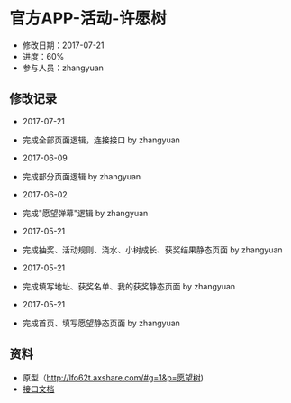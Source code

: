 # 官方APP-活动-许愿树
- 修改日期：2017-07-21 
- 进度：60%  
- 参与人员：zhangyuan 

## 修改记录
- 2017-07-21
* 完成全部页面逻辑，连接接口  by zhangyuan

- 2017-06-09
* 完成部分页面逻辑  by zhangyuan

- 2017-06-02
* 完成"愿望弹幕"逻辑  by zhangyuan

- 2017-05-21
* 完成抽奖、活动规则、浇水、小树成长、获奖结果静态页面 by zhangyuan

- 2017-05-21
* 完成填写地址、获奖名单、我的获奖静态页面 by zhangyuan

- 2017-05-21
* 完成首页、填写愿望静态页面 by zhangyuan

## 资料
- 原型（http://lfo62t.axshare.com/#g=1&p=愿望树)
- [接口文档](http://118.178.185.211:12304/cpappweb/document/cpappweb.xml)




